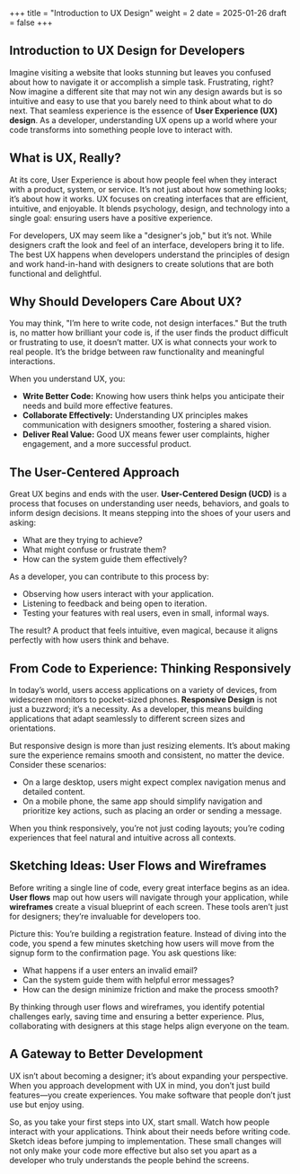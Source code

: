 +++
title = "Introduction to UX Design"
weight = 2
date = 2025-01-26
draft = false
+++

## Introduction to UX Design for Developers

Imagine visiting a website that looks stunning but leaves you confused about how to navigate it or accomplish a simple task. Frustrating, right? Now imagine a different site that may not win any design awards but is so intuitive and easy to use that you barely need to think about what to do next. That seamless experience is the essence of **User Experience (UX) design**. As a developer, understanding UX opens up a world where your code transforms into something people love to interact with.


## What is UX, Really?

At its core, User Experience is about how people feel when they interact with a product, system, or service. It’s not just about how something looks; it’s about how it works. UX focuses on creating interfaces that are efficient, intuitive, and enjoyable. It blends psychology, design, and technology into a single goal: ensuring users have a positive experience.

For developers, UX may seem like a "designer's job," but it’s not. While designers craft the look and feel of an interface, developers bring it to life. The best UX happens when developers understand the principles of design and work hand-in-hand with designers to create solutions that are both functional and delightful.


## Why Should Developers Care About UX?

You may think, "I’m here to write code, not design interfaces." But the truth is, no matter how brilliant your code is, if the user finds the product difficult or frustrating to use, it doesn’t matter. UX is what connects your work to real people. It’s the bridge between raw functionality and meaningful interactions.

When you understand UX, you:

- **Write Better Code:** Knowing how users think helps you anticipate their needs and build more effective features.
- **Collaborate Effectively:** Understanding UX principles makes communication with designers smoother, fostering a shared vision.
- **Deliver Real Value:** Good UX means fewer user complaints, higher engagement, and a more successful product.


## The User-Centered Approach

Great UX begins and ends with the user. **User-Centered Design (UCD)** is a process that focuses on understanding user needs, behaviors, and goals to inform design decisions. It means stepping into the shoes of your users and asking:

- What are they trying to achieve?
- What might confuse or frustrate them?
- How can the system guide them effectively?

As a developer, you can contribute to this process by:
- Observing how users interact with your application.
- Listening to feedback and being open to iteration.
- Testing your features with real users, even in small, informal ways.

The result? A product that feels intuitive, even magical, because it aligns perfectly with how users think and behave.


## From Code to Experience: Thinking Responsively

In today’s world, users access applications on a variety of devices, from widescreen monitors to pocket-sized phones. **Responsive Design** is not just a buzzword; it’s a necessity. As a developer, this means building applications that adapt seamlessly to different screen sizes and orientations.

But responsive design is more than just resizing elements. It’s about making sure the experience remains smooth and consistent, no matter the device. Consider these scenarios:
- On a large desktop, users might expect complex navigation menus and detailed content.
- On a mobile phone, the same app should simplify navigation and prioritize key actions, such as placing an order or sending a message.

When you think responsively, you’re not just coding layouts; you’re coding experiences that feel natural and intuitive across all contexts.


## Sketching Ideas: User Flows and Wireframes

Before writing a single line of code, every great interface begins as an idea. **User flows** map out how users will navigate through your application, while **wireframes** create a visual blueprint of each screen. These tools aren’t just for designers; they’re invaluable for developers too.

Picture this: You’re building a registration feature. Instead of diving into the code, you spend a few minutes sketching how users will move from the signup form to the confirmation page. You ask questions like:

- What happens if a user enters an invalid email?
- Can the system guide them with helpful error messages?
- How can the design minimize friction and make the process smooth?

By thinking through user flows and wireframes, you identify potential challenges early, saving time and ensuring a better experience. Plus, collaborating with designers at this stage helps align everyone on the team.


## A Gateway to Better Development

UX isn’t about becoming a designer; it’s about expanding your perspective. When you approach development with UX in mind, you don’t just build features—you create experiences. You make software that people don’t just use but enjoy using.

So, as you take your first steps into UX, start small. Watch how people interact with your applications. Think about their needs before writing code. Sketch ideas before jumping to implementation. These small changes will not only make your code more effective but also set you apart as a developer who truly understands the people behind the screens.
